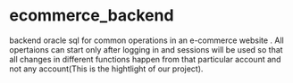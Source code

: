 # ecommerce_backend
backend oracle sql  for common operations in an e-commerce website . All opertaions can start only  after logging in and sessions will be used so that all changes in different functions happen from that particular account and not any account(This is the hightlight of our project).
